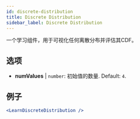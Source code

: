 ```yaml
---
id: discrete-distribution
title: Discrete Distribution
sidebar_label: Discrete Distribution
---
```


一个学习组件，用于可视化任何离散分布并评估其CDF。

## 选项

* __numValues__ | `number`: 初始值的数量. Default: `4`.


## 例子

```jsx live
<LearnDiscreteDistribution />
```

